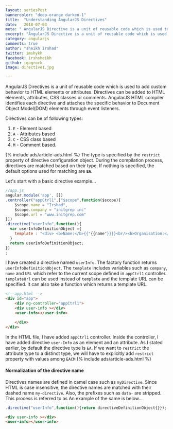```yaml
---
layout: seriesPost
bannercolor: "deep-orange darken-1"
title:  "Understanding AngularJS Directives"
date:   2018-07-03
meta: " AngularJS Directive is a unit of reusable code which is used to add custom behavior to HTML elements or attributes."
excerpt: "AngularJS Directive is a unit of reusable code which is used to add custom behavior to HTML elements or attributes."
category: angularjs
comments: true
author: "sheikh irshad"
twitter: imshykh	
facebook: irshsheikh
github: igagrock
image: directive1.jpg

---
```


 AngularJS Directives is a unit of reusable code which is used to add custom behavior to HTML elements or attributes. Directives can be added to HTML  elements, attributes, CSS classes or comments. AngularJS HTML compiler identifies each directive and attaches the specific behavior to Document Object Model(DOM) elements through event listeners.

 Directives can be of following types:

1. `E` - Element based
2. `A` - Attributes based
3. `C` -  CSS class based
4. `M` -  Comment based.

{% include ads/article-ads.html %}
The type is specified by the `restrict` property of directive configuration object.  During the compilation process, directives are matched based on their type. If nothing is specified, the default options used for matching are **`EA`**.

Let's start with a basic directive example...
```js
//app.js   
angular.module('app', [])
.controller("appCtrl1",["$scope",function($scope){
    $scope.name = "Irshad",
    $scope.company = "initgrep inc"
    $scope.url = "www.initgrep.com"
}])
.directive("userInfo",function(){
  var userInfoDefinitionObject ={
    template : "<div> <b>Name:</b>{{"{{name"}}}}<br/><b>Organisation:</b>{{"{{company"}}}}<br/> <b>website:</b>{{"{{url"}}}}</div>",
  }
  return userInfoDefinitionObject;
})
;
```
I have created a directive named `userInfo`. The factory function returns `userInfoDefinitionObject`. The `template` includes variables such as `company`, `name` and `URL` which refer to the current scope defined in `appCtrl1` controller. `templateUrl` can be used instead of `template` and the template URL can be specified. It can also take a function which returns a template URL.

```html
<!--app.html -->
<div id="app">
	<div ng-controller="appCtrl1">
    <div user-info ></div>
    <user-info></user-info>

	</div>
</div>
```
In the HTML file, I have added `appCtrl1` controller. Inside the controller, I have added directive `user-Info` as an element and an attribute. As I stated earlier, by default the directive type is `EA`. If we want to `restrict` the attribute type to a distinct type, we will have to explicitly add `restrict` property with values among `EACM`
{% include ads/article-ads.html %}

#### Normalization of the directive name

Directives names are defined in camel case such as `myDirective`. Since HTML is case insensitive, the directive names are matched with their dashed name `my-directive`.  Also, the prefixes such as `data-` are stripped. This process is referred to as  An example of the same is below...

```js
.directive("userInfo",function(){return directiveDefinitionObject{}});
```
```html
<div user-info ></div>
<user-info></user-info>
```



